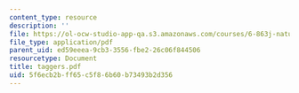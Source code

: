 ```yaml
---
content_type: resource
description: ''
file: https://ol-ocw-studio-app-qa.s3.amazonaws.com/courses/6-863j-natural-language-and-the-computer-representation-of-knowledge-spring-2003/5f6ecb2bff65c5f86b60b73493b2d356_taggers.pdf
file_type: application/pdf
parent_uid: ed59eeea-9cb3-3556-fbe2-26c06f844506
resourcetype: Document
title: taggers.pdf
uid: 5f6ecb2b-ff65-c5f8-6b60-b73493b2d356
---
```

